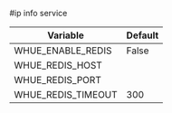 #ip info service

| Variable | Default |
| ------ | ------ |
|WHUE_ENABLE_REDIS | False |
|WHUE_REDIS_HOST | |
|WHUE_REDIS_PORT | |
|WHUE_REDIS_TIMEOUT | 300 |
